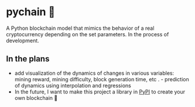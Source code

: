 # pychain 🐍
A Python blockchain model that mimics the behavior of a real cryptocurrency depending on the set parameters. In the process of development.

## In the plans
- add visualization of the dynamics of changes in various variables: mining reward, mining difficulty, block generation time, etc
. - prediction of dynamics using interpolation and regressions
- In the future, I want to make this project a library in [PyPI](https://pypi.org/) to create your own blockchain 💚
